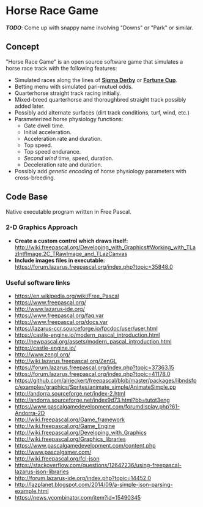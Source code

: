 # Horse Race Game


**_TODO_**: Come up with snappy name involving "Downs" or "Park" or similar.

## Concept

"Horse Race Game" is an open source software game that simulates a horse race track with the following features:

- Simulated races along the lines of **[Sigma Derby](http://www.frontdesktip.com/1171/get-know-sigma-derby-gone/)** or **[Fortune Cup](http://www.frontdesktip.com/1418/fortune-cup-modernizes-horse-racing-games-casinos/)**.
- Betting menu with simulated pari-mutuel odds.
- Quarterhorse straight track racing initially.
- Mixed-breed quarterhorse and thoroughbred straight track possibly added later.
- Possibly add alternate surfaces (dirt track conditions, turf, wind, etc.)
- Parameterized horse physiology functions:
  - Gate dwell time.
  - Initial acceleration.
  - Acceleration rate and duration.
  - Top speed.
  - Top speed endurance.
  - _Second wind_ time, speed, duration.
  - Deceleration rate and duration.
- Possibly add _genetic encoding_ of horse physiology parameters with cross-breeding.

## Code Base

Native executable program written in Free Pascal.

### 2-D Graphics Approach

- **Create a custom control which draws itself:** <http://wiki.freepascal.org/Developing_with_Graphics#Working_with_TLazIntfImage.2C_TRawImage_and_TLazCanvas>
- **Include images files in executable:** <https://forum.lazarus.freepascal.org/index.php?topic=35848.0>

### Useful software links

- <https://en.wikipedia.org/wiki/Free_Pascal>
- <https://www.freepascal.org/>
- <http://www.lazarus-ide.org/>
- <https://www.freepascal.org/faq.var>
- <https://www.freepascal.org/docs.var>
- <https://lazarus-ccr.sourceforge.io/fpcdoc/user/user.html>
- <https://castle-engine.io/modern_pascal_introduction.html>
- <http://newpascal.org/assets/modern_pascal_introduction.html>
- <https://castle-engine.io/>
- <http://www.zengl.org/>
- <http://wiki.lazarus.freepascal.org/ZenGL>
- <https://forum.lazarus.freepascal.org/index.php?topic=37363.15>
- <https://forum.lazarus.freepascal.org/index.php?topic=41178.0>
- <https://github.com/alrieckert/freepascal/blob/master/packages/libndsfpc/examples/graphics/Sprites/animate_simple/AnimateSimple.pp>
- <http://andorra.sourceforge.net/index-2.html>
- <http://andorra.sourceforge.net/index9d73.html?bb=tutot3eng>
- <https://www.pascalgamedevelopment.com/forumdisplay.php?61-Andorra-2D>
- <http://wiki.freepascal.org/Game_framework>
- <http://wiki.freepascal.org/Game_Engine>
- <http://wiki.freepascal.org/Developing_with_Graphics>
- <http://wiki.freepascal.org/Graphics_libraries>
- <https://www.pascalgamedevelopment.com/content.php>
- <http://www.pascalgamer.com/>
- <http://wiki.freepascal.org/fcl-json>
- <https://stackoverflow.com/questions/12647236/using-freepascal-lazarus-json-libraries>
- <http://forum.lazarus-ide.org/index.php?topic=14452.0>
- <http://lazplanet.blogspot.com/2014/09/a-simple-json-parsing-example.html>
- <https://news.ycombinator.com/item?id=15490345>

